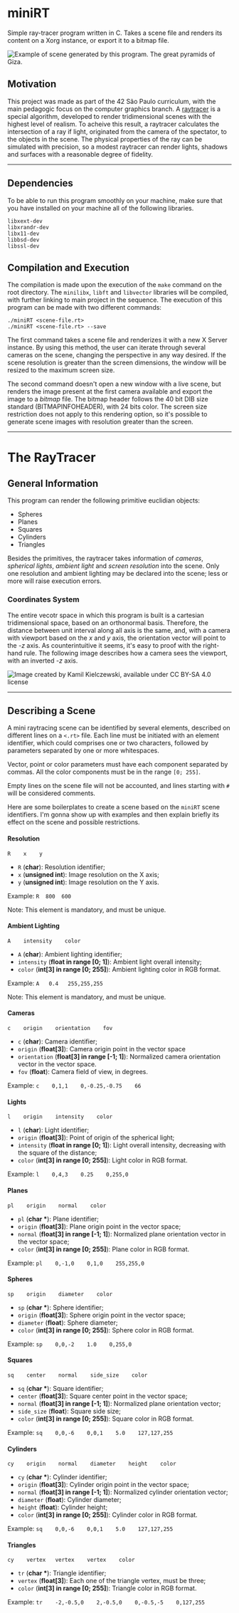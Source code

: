 # miniRT
Simple ray-tracer program written in C. Takes a scene file and renders its content on a Xorg instance, or export it to a bitmap file.

![Example of scene generated by this program. The great pyramids of Giza.](./images/giza.jpg)

## Motivation
This project was made as part of the 42 São Paulo curriculum, with the main pedagogic focus on the computer graphics branch. A [raytracer](https://en.wikipedia.org/wiki/Ray_tracing_(graphics)) is a special algorithm, developed to render tridimensional scenes with the highest level of realism. To acheive this result, a raytracer calculates the intersection of a ray if light, originated from the camera of the spectator, to the objects in the scene. The physical properties of the ray can be simulated with precision, so a modest raytracer can render lights, shadows and surfaces with a reasonable degree of fidelity.

---

## Dependencies

To be able to run this program smoothly on your machine, make sure that you have installed on your machine all of the following libraries.

    libxext-dev
    libxrandr-dev
    libx11-dev
    libbsd-dev
    libssl-dev

## Compilation and Execution

The compilation is made upon the execution of the `make` command on the root directory. The `minilibx`, `libft` and `libvector` libraries will be compiled, with further linking to main project in the sequence. The execution of this program can be made with two different commands:

    ./miniRT <scene-file.rt>
    ./miniRT <scene-file.rt> --save
    
The first command takes a scene file and renderizes it with a new X Server instance. By using this method, the user can iterate through several cameras on the scene, changing the perspective in any way desired. If the scene resolution is greater than the screen dimensions, the window will be resized to the maximum screen size.

The second command doesn't open a new window with a live scene, but renders the image present at the first camera available and export the image to a *bitmap* file. The bitmap header follows the 40 bit DIB size standard (BITMAPINFOHEADER), with 24 bits color. The screen size restriction does not apply to this rendering option, so it's possible to generate scene images with resolution greater than the screen.

---

# The RayTracer

## General Information

This program can render the following primitive euclidian objects:

- Spheres
- Planes
- Squares
- Cylinders
- Triangles

Besides the primitives, the raytracer takes information of *cameras*, *spherical lights*, *ambient light* and *screen resolution* into the scene. Only one resolution and ambient lighting may be declared into the scene; less or more will raise execution errors.

### Coordinates System

The entire vecotr space in which this program is built is a cartesian tridimensional space, based on an orthonormal basis. Therefore, the distance between unit interval along all axis is the same, and, with a camera with viewport based on the *x* and *y* axis, the orientation vector will point to the *-z* axis. As counterintuitive it seems, it's easy to proof with the right-hand rule. The following image describes how a camera sees the viewport, with an inverted *-z* axis. 

![Image created by Kamil Kielczewski, available under CC BY-SA 4.0 license](https://upload.wikimedia.org/wikipedia/commons/thumb/b/b2/RaysViewportSchema.png/511px-RaysViewportSchema.png)

---

## Describing a Scene

A mini raytracing scene can be identified by several elements, described on different lines on a `<.rt>` file. Each line must be initiated with an element identifier, which could comprises one or two characters, followed by parameters separated by one or more whitespaces.

Vector, point or color parameters must have each component separated by commas. All the color components must be in the range `[0; 255]`.

Empty lines on the scene file will not be accounted, and lines starting with `#` will be considered comments.

Here are some boilerplates to create a scene based on the `miniRT` scene identifiers. I'm gonna show up with examples and then explain briefly its effect on the scene and possible restrictions.

#### Resolution

    R    x    y

- `R` (**char**): Resolution identifier;
- `x` (**unsigned int**): Image resolution on the X axis;
- `y` (**unsigned int**): Image resolution on the Y axis.

Example: `R  800  600`

Note: This element is mandatory, and must be unique.

#### Ambient Lighting

    A    intensity    color

- `A` (**char**): Ambient lighting identifier;
- `intensity` (**float in range [0; 1]**): Ambient light overall intensity;
- `color` (**int[3] in range [0; 255]**): Ambient lighting color in RGB format.

Example: `A   0.4   255,255,255`

Note: This element is mandatory, and must be unique.

#### Cameras

    c    origin    orientation    fov

- `c` (**char**): Camera identifier;
- `origin` (**float[3]**): Camera origin point in the vector space
- `orientation` (**float[3] in range [-1; 1]**): Normalized camera orientation vector in the vector space.
- `fov` (**float**): Camera field of view, in degrees.

Example: `c    0,1,1    0,-0.25,-0.75    66`

#### Lights

    l    origin    intensity    color

- `l` (**char**): Light identifier;
- `origin` (**float[3]**): Point of origin of the spherical light;
- `intensity` (**float in range [0; 1]**): Light overall intensity, decreasing with the square of the distance;
- `color` (**int[3] in range [0; 255]**): Light color in RGB format.

Example: `l    0,4,3    0.25    0,255,0`

#### Planes

    pl    origin    normal    color

- `pl` (**char \***): Plane identifier;
- `origin` (**float[3]**): Plane origin point in the vector space;
- `normal` (**float[3] in range [-1; 1]**): Normalized plane orientation vector in the vector space;
- `color` (**int[3] in range [0; 255]**): Plane color in RGB format.

Example: `pl    0,-1,0    0,1,0    255,255,0`

#### Spheres

    sp    origin    diameter    color

- `sp` (**char \***): Sphere identifier;
- `origin` (**float[3]**): Sphere origin point in the vector space;
- `diameter` (**float**): Sphere diameter;
- `color` (**int[3] in range [0; 255]**): Sphere color in RGB format.

Example: `sp    0,0,-2    1.0    0,255,0`

#### Squares

    sq    center    normal    side_size    color

- `sq` (**char \***): Square identifier;
- `center` (**float[3]**): Square center point in the vector space;
- `normal` (**float[3] in range [-1; 1]**): Normalized plane orientation vector;
- `side_size` (**float**): Square side size;
- `color` (**int[3] in range [0; 255]**): Square color in RGB format.

Example: `sq    0,0,-6    0,0,1    5.0    127,127,255`

#### Cylinders

    cy    origin    normal    diameter    height    color

- `cy` (**char \***): Cylinder identifier;
- `origin` (**float[3]**): Cylinder origin point in the vector space;
- `normal` (**float[3] in range [-1; 1]**): Normalized cylinder orientation vector;
- `diameter` (**float**): Cylinder diameter;
- `height` (**float**): Cylinder height;
- `color` (**int[3] in range [0; 255]**): Cylinder color in RGB format.

Example: `sq    0,0,-6    0,0,1    5.0    127,127,255`

#### Triangles

    cy    vertex   vertex    vertex    color

- `tr` (**char \***): Triangle identifier;
- `vertex` (**float[3]**): Each one of the triangle vertex, must be three;
- `color` (**int[3] in range [0; 255]**): Triangle color in RGB format.

Example: `tr    -2,-0.5,0    2,-0.5,0    0,-0.5,-5    0,127,255`

